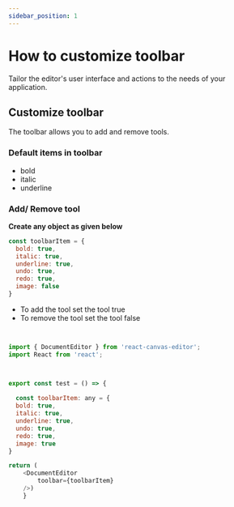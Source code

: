 ```yaml
---
sidebar_position: 1
---
```


# How to customize toolbar

Tailor the editor's user interface and actions to the needs of your application.

## Customize toolbar
The toolbar allows you to add and remove tools.

### Default items in toolbar
- bold
- italic
- underline

### Add/ Remove tool

**Create any object as given below**

```javascript
const toolbarItem = {
  bold: true,
  italic: true,
  underline: true,
  undo: true,
  redo: true,
  image: false
}
```
- To add the tool set the tool true
- To remove the tool set the tool false

```javascript


import { DocumentEditor } from 'react-canvas-editor';
import React from 'react';



export const test = () => {
  
  const toolbarItem: any = {
  bold: true,
  italic: true,
  underline: true,
  undo: true,
  redo: true,
  image: true
}

return (
    <DocumentEditor 
        toolbar={toolbarItem}
    />)
    }